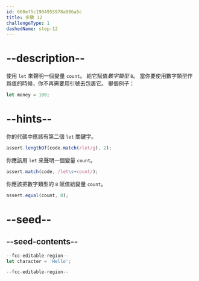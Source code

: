 ```yaml
---
id: 660ef5c1904955978a986a5c
title: 步驟 12
challengeType: 1
dashedName: step-12
---
```


# --description--

使用 `let` 來聲明一個變量 `count`。 給它賦值<dfn>數字類型</dfn> `8`。 當你要使用數字類型作爲值的時候，你不再需要用引號去包裹它。 舉個例子：

```js
let money = 100;
```

# --hints--

你的代碼中應該有第二個 `let` 關鍵字。

```js
assert.lengthOf(code.match(/let/g), 2);
```

你應該用 `let` 來聲明一個變量 `count`。

```js
assert.match(code, /let\s+count/);
```

你應該把數字類型的 `8` 賦值給變量 `count`。

```js
assert.equal(count, 8);
```


# --seed--

## --seed-contents--

```js
--fcc-editable-region--
let character = 'Hello';

--fcc-editable-region--
```
